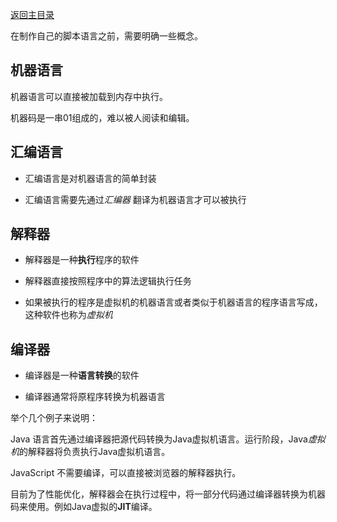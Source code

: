[返回主目录](../README.md)

在制作自己的脚本语言之前，需要明确一些概念。

## 机器语言

机器语言可以直接被加载到内存中执行。

机器码是一串01组成的，难以被人阅读和编辑。

## 汇编语言

- 汇编语言是对机器语言的简单封装

- 汇编语言需要先通过*汇编器* 翻译为机器语言才可以被执行

## 解释器

- 解释器是一种**执行**程序的软件

- 解释器直接按照程序中的算法逻辑执行任务

- 如果被执行的程序是虚拟机的机器语言或者类似于机器语言的程序语言写成，这种软件也称为*虚拟机*

## 编译器

- 编译器是一种**语言转换**的软件

- 编译器通常将原程序转换为机器语言

举个几个例子来说明：

Java 语言首先通过编译器把源代码转换为Java虚拟机语言。运行阶段，Java*虚拟机*的解释器将负责执行Java虚拟机语言。

JavaScript 不需要编译，可以直接被浏览器的解释器执行。

目前为了性能优化，解释器会在执行过程中，将一部分代码通过编译器转换为机器码来使用。例如Java虚拟的**JIT**编译。

